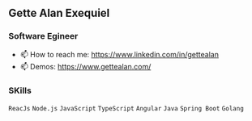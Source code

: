 ## Gette Alan Exequiel
### Software Egineer

- 📫 How to reach me: https://www.linkedin.com/in/gettealan
- 📫 Demos: https://www.gettealan.com/

### SKills<br>
`ReacJs` `Node.js` `JavaScript` `TypeScript` `Angular` `Java` `Spring Boot` `Golang`  

